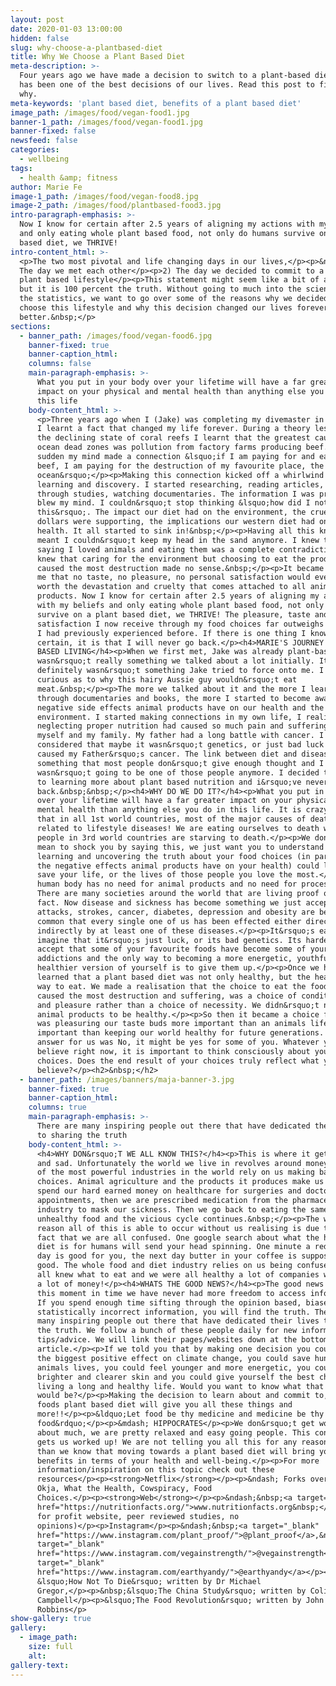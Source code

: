 ```yaml
---
layout: post
date: 2020-01-03 13:00:00
hidden: false
slug: why-choose-a-plantbased-diet
title: Why We Choose a Plant Based Diet
meta-description: >-
  Four years ago we have made a decision to switch to a plant-based diet and it
  has been one of the best decisions of our lives. Read this post to find out
  why.
meta-keywords: 'plant based diet, benefits of a plant based diet'
image_path: /images/food/vegan-food1.jpg
banner-1_path: /images/food/vegan-food1.jpg
banner-fixed: false
newsfeed: false
categories:
  - wellbeing
tags:
  - health &amp; fitness
author: Marie Fe
image-1_path: /images/food/vegan-food8.jpg
image-2_path: /images/food/plantbased-food3.jpg
intro-paragraph-emphasis: >-
  Now I know for certain after 2.5 years of aligning my actions with my beliefs
  and only eating whole plant based food, not only do humans survive on a plant
  based diet, we THRIVE!
intro-content_html: >-
  <p>The two most pivotal and life changing days in our lives,</p><p>&nbsp;1)
  The day we met each other</p><p>2) The day we decided to commit to a whole
  plant based lifestyle</p><p>This statement might seem like a bit of a stretch
  but it is 100 percent the truth. Without going to much into the science and
  the statistics, we want to go over some of the reasons why we decided to
  choose this lifestyle and why this decision changed our lives forever for the
  better.&nbsp;</p>
sections:
  - banner_path: /images/food/vegan-food6.jpg
    banner-fixed: true
    banner-caption_html:
    columns: false
    main-paragraph-emphasis: >-
      What you put in your body over your lifetime will have a far greater
      impact on your physical and mental health than anything else you do in
      this life
    body-content_html: >-
      <p>Three years ago when I (Jake) was completing my divemaster in Honduras
      I learnt a fact that changed my life forever. During a theory lesson about
      the declining state of coral reefs I learnt that the greatest cause of
      ocean dead zones was pollution from factory farms producing beef. All of a
      sudden my mind made a connection &lsquo;if I am paying for and eating
      beef, I am paying for the destruction of my favourite place, the
      ocean&rsquo;</p><p>Making this connection kicked off a whirlwind of
      learning and discovery. I started researching, reading articles, scouring
      through studies, watching documentaries. The information I was processing
      blew my mind. I couldn&rsquo;t stop thinking &lsquo;how did I not know
      this&rsquo;. The impact our diet had on the environment, the cruelty our
      dollars were supporting, the implications our western diet had on our
      health. It all started to sink in!&nbsp;</p><p>Having all this knowledge
      meant I couldn&rsquo;t keep my head in the sand anymore. I knew that
      saying I loved animals and eating them was a complete contradiction. I
      knew that caring for the environment but choosing to eat the products that
      caused the most destruction made no sense.&nbsp;</p><p>It became clear to
      me that no taste, no pleasure, no personal satisfaction would ever be
      worth the devastation and cruelty that comes attached to all animal
      products. Now I know for certain after 2.5 years of aligning my actions
      with my beliefs and only eating whole plant based food, not only do humans
      survive on a plant based diet, we THRIVE! The pleasure, taste and personal
      satisfaction I now receive through my food choices far outweighs anything
      I had previously experienced before. If there is one thing I know for
      certain, it is that I will never go back.</p><h4>MARIE'S JOURNEY TO PLANT
      BASED LIVING</h4><p>When we first met, Jake was already plant-based. It
      wasn&rsquo;t really something we talked about a lot initially. It
      definitely wasn&rsquo;t something Jake tried to force onto me. I was
      curious as to why this hairy Aussie guy wouldn&rsquo;t eat
      meat.&nbsp;</p><p>The more we talked about it and the more I learnt
      through documentaries and books, the more I started to become aware of the
      negative side effects animal products have on our health and the
      environment. I started making connections in my own life, I realised that
      neglecting proper nutrition had caused so much pain and suffering for
      myself and my family. My father had a long battle with cancer. I never
      considered that maybe it wasn&rsquo;t genetics, or just bad luck that
      caused my Father&rsquo;s cancer. The link between diet and disease is
      something that most people don&rsquo;t give enough thought and I decided I
      wasn&rsquo;t going to be one of those people anymore. I decided to commit
      to learning more about plant based nutrition and i&rsquo;ve never looked
      back.&nbsp;&nbsp;</p><h4>WHY DO WE DO IT?</h4><p>What you put in your body
      over your lifetime will have a far greater impact on your physical and
      mental health than anything else you do in this life. It is crazy to think
      that in all 1st world countries, most of the major causes of death are
      related to lifestyle diseases! We are eating ourselves to death while
      people in 3rd world countries are starving to death.</p><p>We don&rsquo;t
      mean to shock you by saying this, we just want you to understand that
      learning and uncovering the truth about your food choices (in particular
      the negative effects animal products have on your health) could literally
      save your life, or the lives of those people you love the most.</p><p>The
      human body has no need for animal products and no need for processed food.
      There are many societies around the world that are living proof of this
      fact. Now disease and sickness has become something we just accept. Heart
      attacks, strokes, cancer, diabetes, depression and obesity are becoming so
      common that every single one of us has been effected either directly or
      indirectly by at least one of these diseases.</p><p>It&rsquo;s easier to
      imagine that it&rsquo;s just luck, or its bad genetics. Its harder to
      accept that some of your favourite foods have become some of your worst
      addictions and the only way to becoming a more energetic, youthful and
      healthier version of yourself is to give them up.</p><p>Once we had
      learned that a plant based diet was not only healthy, but the healthiest
      way to eat. We made a realisation that the choice to eat the food that
      caused the most destruction and suffering, was a choice of conditioning
      and pleasure rather than a choice of necessity. We didn&rsquo;t need
      animal products to be healthy.</p><p>So then it became a choice for us,
      was pleasuring our taste buds more important than an animals life or more
      important than keeping our world healthy for future generations. The
      answer for us was No, it might be yes for some of you. Whatever you
      believe right now, it is important to think consciously about your
      choices. Does the end result of your choices truly reflect what you
      believe?</p><h2>&nbsp;</h2>
  - banner_path: /images/banners/maja-banner-3.jpg
    banner-fixed: true
    banner-caption_html:
    columns: true
    main-paragraph-emphasis: >-
      There are many inspiring people out there that have dedicated their lives
      to sharing the truth
    body-content_html: >-
      <h4>WHY DON&rsquo;T WE ALL KNOW THIS?</h4><p>This is where it gets scary
      and sad. Unfortunately the world we live in revolves around money. Three
      of the most powerful industries in the world rely on us making bad food
      choices. Animal agriculture and the products it produces make us sick, we
      spend our hard earned money on healthcare for surgeries and doctors
      appointments, then we are prescribed medication from the pharmaceutical
      industry to mask our sickness. Then we go back to eating the same
      unhealthy food and the vicious cycle continues.&nbsp;</p><p>The whole
      reason all of this is able to occur without us realising is due to the
      fact that we are all confused. One google search about what the healthiest
      diet is for humans will send your head spinning. One minute a red wine a
      day is good for you, the next day butter in your coffee is supposed to be
      good. The whole food and diet industry relies on us being confused!! If we
      all knew what to eat and we were all healthy a lot of companies would lose
      a lot of money!</p><h4>WHATS THE GOOD NEWS?</h4><p>The good news is, at
      this moment in time we have never had more freedom to access information.
      If you spend enough time sifting through the opinion based, biased and
      statistically incorrect information, you will find the truth. There are
      many inspiring people out there that have dedicated their lives to sharing
      the truth. We follow a bunch of these people daily for new information and
      tips/advice. We will link their pages/websites down at the bottom of the
      article.</p><p>If we told you that by making one decision you could have
      the biggest positive effect on climate change, you could save hundreds of
      animals lives, you could feel younger and more energetic, you could have
      brighter and clearer skin and you could give yourself the best chance at
      living a long and healthy life. Would you want to know what that decision
      would be?</p><p>Making the decision to learn about and commit to, a whole
      foods plant based diet will give you all these things and
      more!!</p><p>&ldquo;Let food be thy medicine and medicine be thy
      food&rdquo;</p><p>&mdash; HIPPOCRATES</p><p>We don&rsquo;t get worked up
      about much, we are pretty relaxed and easy going people. This conversation
      gets us worked up! We are not telling you all this for any reason other
      than we know that moving towards a plant based diet will bring you only
      benefits in terms of your health and well-being.</p><p>For more
      information/inspiration on this topic check out these
      resources</p><p><strong>Netflix</strong></p><p>&ndash; Forks over Knives,
      Okja, What the Health, Cowspiracy, Food
      Choices.</p><p><strong>Web</strong></p><p>&ndash;&nbsp;<a target="_blank"
      href="https://nutritionfacts.org/">www.nutritionfacts.org&nbsp;</a>(non
      for profit website, peer reviewed studies, no
      opinions)</p><p>Instagram</p><p>&ndash;&nbsp;<a target="_blank"
      href="https://www.instagram.com/plant_proof/">@plant_proof</a>,&nbsp;<a
      target="_blank"
      href="https://www.instagram.com/vegainstrength/">@vegainstrength</a>,&nbsp;<a
      target="_blank"
      href="https://www.instagram.com/earthyandy/">@earthyandy</a></p><p><strong>Books</strong></p><p>&ndash;
      &lsquo;How Not To Die&rsquo; written by Dr Michael
      Gregor,</p><p>&nbsp;&lsquo;The China Study&rsquo; written by Colin T
      Campbell</p><p>&lsquo;The Food Revolution&rsquo; written by John
      Robbins</p>
show-gallery: true
gallery:
  - image_path:
    size: full
    alt:
gallery-text:
---
```


